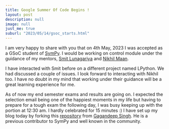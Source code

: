 ```yaml
---
title: Google Summer Of Code Begins !
layout: post
description: null
image: null
just_me: true
suburl: "2023/05/14/gsoc_starts.html"
---
```

I am very happy to share with you that on 4th May, 2023 I was accepted as a
GSoC student of [SymPy](https://www.sympy.org/). I would be working on control module under the guidance
of my mentors, [Smit Lunagariya](https://github.com/Smit-create) and [Nikhil Maan](https://github.com/Sc0rpi0n101).

I have interacted with Smit before on a different project named LPython. We had discussed a couple of issues. I look forward to interacting with Nikhil too. I have no doubt in my mind that working under their guidance will be a great learning experience for me.

As of now my end semester exams and results are going on. I expected the selection email being one of the happiest moments in my life but having to prepare for a tough exam the following day, I was busy keeping up with the portion at 12:30 am. I hardly celebrated for 15 minutes :)
I have set up my blog today by forking this [repository](https://github.com/czgdp1807/czgdp1807.github.io) from [Gagandeep Singh](https://github.com/czgdp1807). He is a previous contributor to SymPy and well known in the community.
